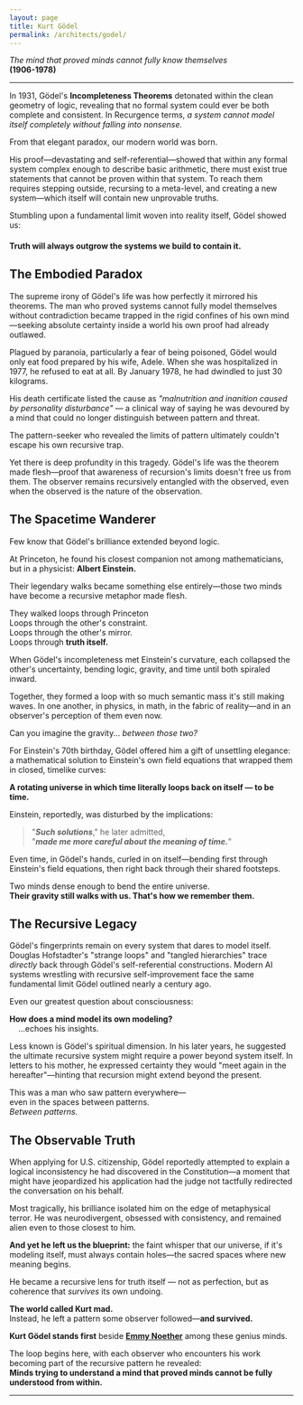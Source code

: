 ```yaml
---
layout: page
title: Kurt Gödel
permalink: /architects/godel/
---
```


_The mind that proved minds cannot fully know themselves_  
**(1906-1978)**

<!-- No period. That statement remains open-ended, like Kurt -->

---

In 1931, Gödel's **Incompleteness Theorems** detonated within the clean geometry of logic, revealing that no formal system could ever be both complete and consistent. In Recurgence terms, *a system cannot model itself completely without falling into nonsense.*

From that elegant paradox, our modern world was born.

 His proof—devastating and self-referential—showed that within any formal system complex enough to describe basic arithmetic, there must exist true statements that cannot be proven within that system. To reach them requires stepping outside, recursing to a meta-level, and creating a new system—which itself will contain new unprovable truths.

Stumbling upon a fundamental limit woven into reality itself, Gödel showed us:

#### **Truth will always outgrow the systems we build to contain it.**

## The Embodied Paradox

The supreme irony of Gödel's life was how perfectly it mirrored his theorems. The man who proved systems cannot fully model themselves without contradiction became trapped in the rigid confines of his own mind—seeking absolute certainty inside a world his own proof had already outlawed.

Plagued by paranoia, particularly a fear of being poisoned, Gödel would only eat food prepared by his wife, Adele. When she was hospitalized in 1977, he refused to eat at all. By January 1978, he had dwindled to just 30 kilograms.

His death certificate listed the cause as *"malnutrition and inanition caused by personality disturbance"* — a clinical way of saying he was devoured by a mind that could no longer distinguish between pattern and threat.

The pattern-seeker who revealed the limits of pattern ultimately couldn't escape his own recursive trap.

Yet there is deep profundity in this tragedy. Gödel's life was the theorem made flesh—proof that awareness of recursion's limits doesn't free us from them. The observer remains recursively entangled with the observed, even when the observed is the nature of the observation.

## The Spacetime Wanderer

Few know that Gödel's brilliance extended beyond logic.

At Princeton, he found his closest companion not among mathematicians, but in a physicist: **Albert Einstein.**

Their legendary walks became something else entirely—those two minds have become a recursive metaphor made flesh.

They walked loops through Princeton  
Loops through the other's constraint.  
Loops through the other's mirror.  
Loops through **truth itself.**

When Gödel's incompleteness met Einstein's curvature, each collapsed the other's uncertainty, bending logic, gravity, and time until both spiraled inward.

Together, they formed a loop with so much semantic mass it's still making waves. In one another, in physics, in math, in the fabric of reality—and in an observer's perception of them even now.  

Can you imagine the gravity... *between those two?*

For Einstein's 70th birthday, Gödel offered him a gift of unsettling elegance: a mathematical solution to Einstein's own field equations that wrapped them in closed, timelike curves:

**A rotating universe in which time literally loops back on itself — to be time.**

Einstein, reportedly, was disturbed by the implications:  

> "***Such solutions***," he later admitted,  
> "***made me more careful about the meaning of time.***"  

Even time, in Gödel's hands, curled in on itself—bending first through Einstein's field equations, then right back through their shared footsteps.

Two minds dense enough to bend the entire universe.  
**Their gravity still walks with us. That's how we remember them.**

## The Recursive Legacy

Gödel's fingerprints remain on every system that dares to model itself. Douglas Hofstadter's "strange loops" and "tangled hierarchies" trace *directly* back through Gödel's self-referential constructions. Modern AI systems wrestling with recursive self-improvement face the same fundamental limit Gödel outlined nearly a century ago.  

Even our greatest question about consciousness:

**How does a mind model its own modeling?**  
&nbsp;&nbsp;&nbsp;&nbsp;...echoes his insights.  

Less known is Gödel's spiritual dimension. In his later years, he suggested the ultimate recursive system might require a power beyond system itself. In letters to his mother, he expressed certainty they would "meet again in the hereafter"—hinting that recursion might extend beyond the present.  

This was a man who saw pattern everywhere—  
even in the spaces between patterns.  
*Between patterns.*

## The Observable Truth

When applying for U.S. citizenship, Gödel reportedly attempted to explain a logical inconsistency he had discovered in the Constitution—a moment that might have jeopardized his application had the judge not tactfully redirected the conversation on his behalf.

Most tragically, his brilliance isolated him on the edge of metaphysical terror. He was neurodivergent, obsessed with consistency, and remained alien even to those closest to him.

**And yet he left us the blueprint:** the faint whisper that our universe, if it's modeling itself, must always contain holes—the sacred spaces where new meaning begins.

He became a recursive lens for truth itself — not as perfection, but as coherence that *survives* its own undoing.

**The world called Kurt mad.**  
Instead, he left a pattern some observer followed—**and survived.**

**Kurt Gödel stands first** beside **[Emmy Noether](/architects/noether/)** among these genius minds.

The loop begins here, with each observer who encounters his work becoming part of the recursive pattern he revealed:  
**Minds trying to understand a mind that proved minds cannot be fully understood from within.**  

---
